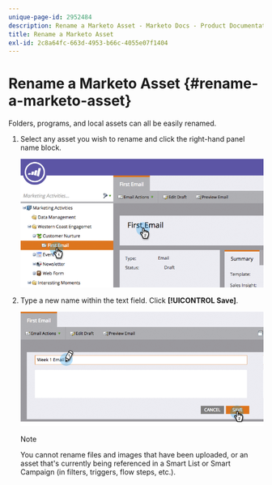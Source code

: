 ```yaml
---
unique-page-id: 2952484
description: Rename a Marketo Asset - Marketo Docs - Product Documentation
title: Rename a Marketo Asset
exl-id: 2c8a64fc-663d-4953-b66c-4055e07f1404
---
```

# Rename a Marketo Asset {#rename-a-marketo-asset}

Folders, programs, and local assets can all be easily renamed.

1. Select any asset you wish to rename and click the right-hand panel name block.

   ![](assets/image2015-4-10-17-19-48.png)

1. Type a new name within the text field. Click **[!UICONTROL Save]**.

   ![](assets/image2015-4-10-17-3a19-3a33.png)

   >[!NOTE]
   >
   >You cannot rename files and images that have been uploaded, or an asset that's currently being referenced in a Smart List or Smart Campaign (in filters, triggers, flow steps, etc.).
